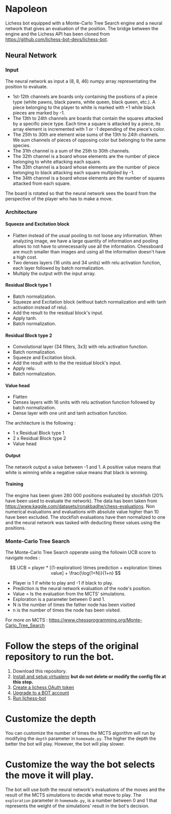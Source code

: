 # Napoleon
Lichess bot equipped with a Monte-Carlo Tree Search engine and a neural network that gives an evaluation of the position. The bridge between the engine and the Lichess API has been cloned from https://github.com/lichess-bot-devs/lichess-bot. 

## Neural Network

### Input
The neural network as input a (8, 8, 46) numpy array representating the position to evaluate. 

* 1st-12th channels are boards only containing the positions of a piece type (white pawns, black pawns, white queen, black queen, etc.). A piece belonging to the player to white is marked with +1 while black pieces are marked by -1.
* The 13th to 24th channels are boards that contain the squares attacked by a specific piece type. Each time a square is attacked by a piece, its array element is incremented with 1 or -1 depending of the piece's color.
* The 25th to 30th are element wise sums of the 13th to 24th channels. We sum channels of pieces of opposing color but belonging to the same species.
* The 31th channel is a sum of the 25th to 30th channels.
* The 32th channel is a board whose elements are the number of piece belonging to white attacking each square.
* The 33th channel is a board whose elements are the number of piece belonging to black attacking each square multiplied by -1.
* The 34th channel is a board whose elements are the number of squares attacked from each square. 

The board is rotated so that the neural network sees the board from the perspective of the player who has to make a move.

### Architecture

#### Squeeze and Excitation block

* Flatten instead of the usual pooling to not loose any information. When analyzing image, we have a large quantity of information and pooling allows to not have to unnecessarily use all the information. Chessboard are much smaller than images and using all the information doesn't have a high cost.
* Two denses layers (16 units and 34 units) with relu activation function, each layer followed by batch normalization.
* Multiply the output with the input array.

#### Residual Block type 1

* Batch normalization.
* Squeeze and Excitation block (without batch normalization and with tanh activation instead of relu).
* Add the result to the residual block's input.
* Apply tanh.
* Batch normalization.

#### Residual Block type 2

* Convolutional layer (34 filters, 3x3) with relu activation function.
* Batch normalization.
* Squeeze and Excitation block.
* Add the result with to the the residual block's input.
* Apply relu.
* Batch normalization.

#### Value head

* Flatten
* Denses layers with 16 units with relu activation function followed by batch normalization.
* Dense layer with one unit and tanh activation function.

The architecture is the following :

* 1 x Residual Block type 1
* 2 x Residual Block type 2
* Value head

#### Output

The network output a value between -1 and 1. A positive value means that white is winning while a negative value means that black is winning.

#### Training

The engine has been given 280 000 positions evaluated by stockfish (20% have been used to evaluate the network). The data has been taken from https://www.kaggle.com/datasets/ronakbadhe/chess-evaluations. Non numerical evaluations and evaluations with absolute value higher than 10 have been excluded. The stockfish evaluations have then normalized to one and the neural network was tasked with deducting these values using the positions. 

### Monte-Carlo Tree Search 

The Monte-Carlo Tree Search opperate using the followin UCB score to navigate nodes :

$$ UCB = player * [(1-exploration) \times prediction + exploration \times value] + \frac{\log(1+N)}{1+n}  $$

* Player is 1 if white to play and -1 if black to play.
* Prediction is the neural network evaluation of the node's position.
* Value = Is the evaluation from the MCTS' simulations.
* Exploration is a parameter between 0 and 1.
* N is the number of times the father node has been visitied
* n is the number of times the node has been visited. 

For more on MCTS : https://www.chessprogramming.org/Monte-Carlo_Tree_Search

# Follow the steps of the original repository to run the bot.
1. Download this repository.
2. [Install and setup virtualenv](https://github.com/lichess-bot-devs/lichess-bot/wiki/How-to-Install) **but do not delete or modify the config file at this step.**
3. [Create a lichess OAuth token](https://github.com/lichess-bot-devs/lichess-bot/wiki/How-to-create-a-Lichess-OAuth-token)
4. [Upgrade to a BOT account](https://github.com/lichess-bot-devs/lichess-bot/wiki/Upgrade-to-a-BOT-account)
5. [Run lichess-bot](https://github.com/lichess-bot-devs/lichess-bot/wiki/How-to-Run-lichess%E2%80%90bot)

# Customize the depth
You can customize the number of times the MCTS algorithm will run by modifying the `depth` parameter in `homemade.py`. The higher the depth the better the bot will play. However, the bot will play slower.

# Customize the way the bot selects the move it will play.
The bot will use both the neural network's evaluations of the moves and the result of the MCTS simulations to decide what move to play. The `exploration` parameter in `homemade.py`, is a number between 0 and 1 that represents the weight of the simulations' result in the bot's decision.
